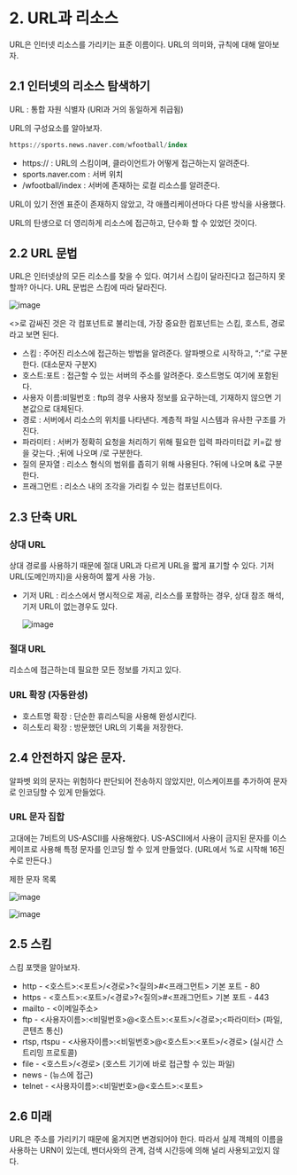# 2. URL과 리소스

URL은 인터넷 리소스를 가리키는 표준 이름이다. URL의 의미와, 규칙에 대해 알아보자.

## 2.1 인터넷의 리소스 탐색하기

URL : 통합 자원 식별자 (URI과 거의 동일하게 취급됨)

URL의 구성요소를 알아보자.

```sql
https://sports.news.naver.com/wfootball/index
```

- https:// : URL의 스킴이며, 클라이언트가 어떻게 접근하는지 알려준다.
- sports.naver.com : 서버 위치
- /wfootball/index : 서버에 존재하는 로컬 리소스를 알려준다.

URL이 있기 전엔 표준이 존재하지 않았고, 각 애플리케이션마다 다른 방식을 사용했다.

URL의 탄생으로 더 영리하게 리소스에 접근하고, 단수화 할 수 있었던 것이다.

## 2.2 URL 문법

URL은 인터넷상의 모든 리소스를 찾을 수 있다. 여기서 스킴이 달라진다고 접근하지 못할까? 아니다. URL 문법은 스킴에 따라 달라진다.

![image](https://github.com/Deep-Dive-Study/http-perfect-guide/assets/85796588/a503a96c-b9f2-41d6-8725-4f6c42c36fe6)

<>로 감싸진 것은 각 컴포넌트로 불리는데, 가장 중요한 컴포넌트는 스킴, 호스트, 경로라고 보면 된다.

- 스킴 : 주어진 리소스에 접근하는 방법을 알려준다. 알파벳으로 시작하고, “:”로 구분한다. (대소문자 구분X)
- 호스트:포트 : 접근할 수 있는 서버의 주소를 알려준다. 호스트명도 여기에 포함된다.
- 사용자 이름:비밀번호 : ftp의 경우 사용자 정보를 요구하는데, 기재하지 않으면 기본값으로 대체된다.
- 경로 : 서버에서 리소스의 위치를 나타낸다. 계층적 파일 시스템과 유사한 구조를 가진다.
- 파라미터 : 서버가 정확히 요청을 처리하기 위해 필요한 입력 파라미터값 키=값 쌍을 갖는다. ;뒤에 나오며 /로 구분한다.
- 질의 문자열 : 리소스 형식의 범위를 좁히기 위해 사용된다. ?뒤에 나오며 &로 구분한다.
- 프래그먼트 : 리소스 내의 조각을 가리킬 수 있는 컴포넌트이다.

## 2.3 단축 URL

### 상대 URL

상대 경로를 사용하기 때문에 절대 URL과 다르게 URL을 짧게 표기할 수 있다. 기저 URL(도메인까지)을 사용하여 짧게 사용 가능.

- 기저 URL : 리소스에서 명시적으로 제공, 리소스를 포함하는 경우, 상대 참조 해석, 기저 URL이 없는경우도 있다.
    
    ![image](https://github.com/Deep-Dive-Study/http-perfect-guide/assets/85796588/1f2dd2df-10d7-47e0-a472-aa6040a402d8)

    

### 절대 URL

리소스에 접근하는데 필요한 모든 정보를 가지고 있다.

### URL 확장 (자동완성)

- 호스트명 확장 : 단순한 휴리스틱을 사용해 완성시킨다.
- 히스토리 확장 : 방문했던 URL의 기록을 저장한다.

## 2.4 안전하지 않은 문자.

알파벳 외의 문자는 위험하다 판단되어 전송하지 않았지만, 이스케이프를 추가하여 문자로 인코딩할 수 있게 만들었다.

### URL 문자 집합

고대에는 7비트의 US-ASCII를 사용해왔다. US-ASCII에서 사용이 금지된 문자를 이스케이프로 사용해 특정 문자를 인코딩 할 수 있게 만들었다. (URL에서 %로 시작해 16진수로 만든다.)

제한 문자 목록

![image](https://github.com/Deep-Dive-Study/http-perfect-guide/assets/85796588/ce2b0706-bf65-4dfe-8294-76bbfd5d1dab)


![image](https://github.com/Deep-Dive-Study/http-perfect-guide/assets/85796588/e99fe33c-4434-42b5-a6fa-a8a543a3acde)


## 2.5 스킴

스킴 포맷을 알아보자.

- http - <호스트>:<포트>/<경로>?<질의>#<프래그먼트> 기본 포트 - 80
- https - <호스트>:<포트>/<경로>?<질의>#<프래그먼트> 기본 포트 - 443
- mailto - <이메일주소>
- ftp - <사용자이름>:<비밀번호>@<호스트>:<포트>/<경로>;<파라미터> (파일, 콘텐츠 통신)
- rtsp, rtspu - <사용자이름>:<비밀번호>@<호스트>:<포트>/<경로> (실시간 스트리밍 프로토콜)
- file - <호스트>/<경로> (호스트 기기에 바로 접근할 수 있는 파일)
- news - <newsgroup or news-article-id> (뉴스에 접근)
- telnet - <사용자이름>:<비밀번호>@<호스트>:<포트>

## 2.6 미래

URL은 주소를 가리키기 때문에 옮겨지면 변경되어야 한다. 따라서 실제 객체의 이름을 사용하는 URN이 있는데, 벤더사와의 관계, 검색 시간등에 의해 널리 사용되고있지 않다.
